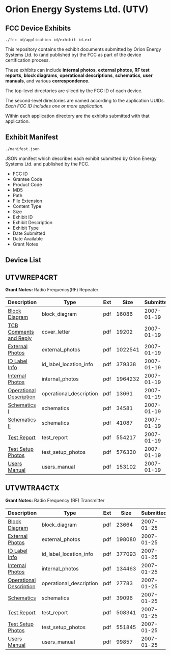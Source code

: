 # Orion Energy Systems Ltd. (UTV)
## FCC Device Exhibits

```
./fcc-id/application-id/exhibit-id.ext
```

This repository contains the exhibit documents submitted by Orion Energy Systems Ltd. to (and published by) the FCC as part of the device certification process.

These exhibits can include **internal photos**, **external photos**, **RF test reports**, **block diagrams**, **operational descriptions**, **schematics**, **user manuals**, and various **correspondence**.

The top-level directories are sliced by the FCC ID of each device.

The second-level directories are named according to the application UUIDs. *Each FCC ID includes one or more application.*

Within each application directory are the exhibits submitted with that application. 

## Exhibit Manifest

```
./manifest.json
```

JSON manifest which describes each exhibit submitted by Orion Energy Systems Ltd. and published by the FCC.

- FCC ID
- Grantee Code
- Product Code
- MD5
- Path
- File Extension
- Content Type
- Size
- Exhibit ID
- Exhibit Description
- Exhibit Type
- Date Submitted
- Date Available
- Grant Notes

## Device List
## UTVWREP4CRT
**Grant Notes:** Radio Frequency(RF) Repeater

| Description | Type | Ext | Size | Submitted | Available |
| ----------- | ---- | --- | ---- | --------- | --------- |
| [Block Diagram](UTVWREP4CRT/64a108242467948b1656368fefc615c8/748572.pdf) | block_diagram | pdf | 16086 | 2007-01-19 | 2007-01-19 |
| [TCB Comments and Reply](UTVWREP4CRT/64a108242467948b1656368fefc615c8/748578.pdf) | cover_letter | pdf | 19202 | 2007-01-19 | 2007-01-19 |
| [External Photos](UTVWREP4CRT/64a108242467948b1656368fefc615c8/748574.pdf) | external_photos | pdf | 1022541 | 2007-01-19 | 2007-01-19 |
| [ID Label Info](UTVWREP4CRT/64a108242467948b1656368fefc615c8/748575.pdf) | id_label_location_info | pdf | 379338 | 2007-01-19 | 2007-01-19 |
| [Internal Photos](UTVWREP4CRT/64a108242467948b1656368fefc615c8/748576.pdf) | internal_photos | pdf | 1964232 | 2007-01-19 | 2007-01-19 |
| [Operational Description](UTVWREP4CRT/64a108242467948b1656368fefc615c8/748577.pdf) | operational_description | pdf | 13661 | 2007-01-19 | 2007-01-19 |
| [Schematics I](UTVWREP4CRT/64a108242467948b1656368fefc615c8/748573.pdf) | schematics | pdf | 34581 | 2007-01-19 | 2007-01-19 |
| [Schematics II](UTVWREP4CRT/64a108242467948b1656368fefc615c8/748579.pdf) | schematics | pdf | 41087 | 2007-01-19 | 2007-01-19 |
| [Test Report](UTVWREP4CRT/64a108242467948b1656368fefc615c8/748571.pdf) | test_report | pdf | 554217 | 2007-01-19 | 2007-01-19 |
| [Test Setup Photos](UTVWREP4CRT/64a108242467948b1656368fefc615c8/748580.pdf) | test_setup_photos | pdf | 576330 | 2007-01-19 | 2007-01-19 |
| [Users Manual](UTVWREP4CRT/64a108242467948b1656368fefc615c8/748581.pdf) | users_manual | pdf | 153102 | 2007-01-19 | 2007-01-19 |
## UTVWTRA4CTX
**Grant Notes:** Radio Frequency (RF) Transmitter

| Description | Type | Ext | Size | Submitted | Available |
| ----------- | ---- | --- | ---- | --------- | --------- |
| [Block Diagram](UTVWTRA4CTX/32abe40c6206662ca44166f232850bcd/750675.pdf) | block_diagram | pdf | 23664 | 2007-01-25 | 2007-01-25 |
| [External Photos](UTVWTRA4CTX/32abe40c6206662ca44166f232850bcd/750670.pdf) | external_photos | pdf | 198080 | 2007-01-25 | 2007-01-25 |
| [ID Label Info](UTVWTRA4CTX/32abe40c6206662ca44166f232850bcd/750671.pdf) | id_label_location_info | pdf | 377093 | 2007-01-25 | 2007-01-25 |
| [Internal Photos](UTVWTRA4CTX/32abe40c6206662ca44166f232850bcd/750672.pdf) | internal_photos | pdf | 134463 | 2007-01-25 | 2007-01-25 |
| [Operational Description](UTVWTRA4CTX/32abe40c6206662ca44166f232850bcd/750676.pdf) | operational_description | pdf | 27783 | 2007-01-25 | 2007-01-25 |
| [Schematics](UTVWTRA4CTX/32abe40c6206662ca44166f232850bcd/750677.pdf) | schematics | pdf | 39096 | 2007-01-25 | 2007-01-25 |
| [Test Report](UTVWTRA4CTX/32abe40c6206662ca44166f232850bcd/750669.pdf) | test_report | pdf | 508341 | 2007-01-25 | 2007-01-25 |
| [Test Setup Photos](UTVWTRA4CTX/32abe40c6206662ca44166f232850bcd/750673.pdf) | test_setup_photos | pdf | 551845 | 2007-01-25 | 2007-01-25 |
| [Users Manual](UTVWTRA4CTX/32abe40c6206662ca44166f232850bcd/750674.pdf) | users_manual | pdf | 99857 | 2007-01-25 | 2007-01-25 |

